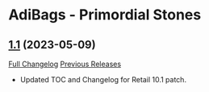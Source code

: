 # AdiBags - Primordial Stones

## [1.1](https://github.com/ZelionGG/AdiBags_PrimordialStones/tree/1.1) (2023-05-09)

[Full Changelog](https://github.com/ZelionGG/AdiBags_PrimordialStones/compare/v1.0...v1.1) [Previous Releases](https://github.com/ZelionGG/AdiBags_PrimordialStones/releases)

- Updated TOC and Changelog for Retail 10.1 patch.

